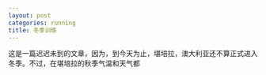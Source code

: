 ```yaml
---
layout: post
categories: running
title: 冬季训练
---
```


这是一篇迟迟未到的文章，因为，到今天为止，堪培拉，澳大利亚还不算正式进入冬季。不过，在堪培拉的秋季气温和天气都
<!--stackedit_data:
eyJoaXN0b3J5IjpbLTk3MDMyMzQzMl19
-->